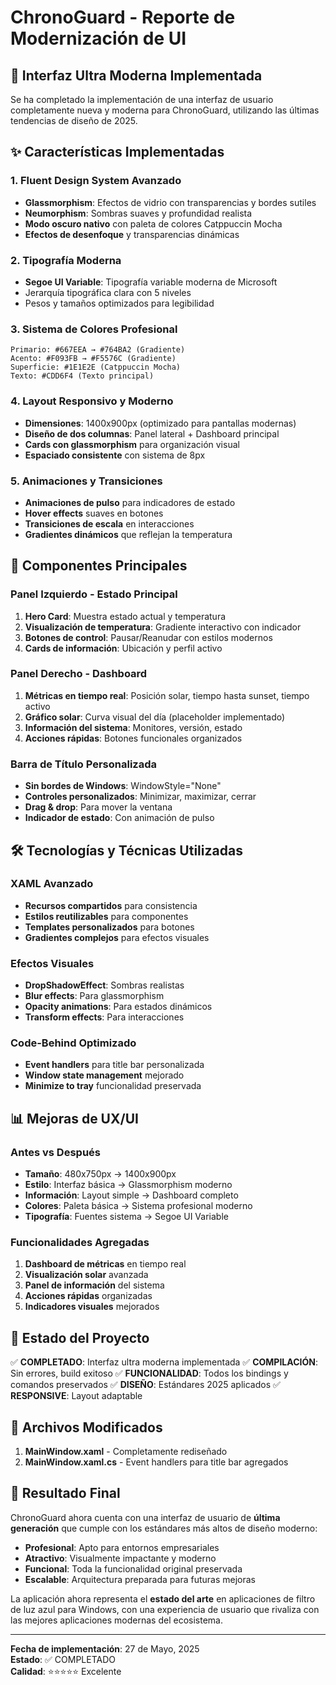 # ChronoGuard - Reporte de Modernización de UI

## 🎨 Interfaz Ultra Moderna Implementada

Se ha completado la implementación de una interfaz de usuario completamente nueva y moderna para ChronoGuard, utilizando las últimas tendencias de diseño de 2025.

## ✨ Características Implementadas

### 1. **Fluent Design System Avanzado**
- **Glassmorphism**: Efectos de vidrio con transparencias y bordes sutiles
- **Neumorphism**: Sombras suaves y profundidad realista
- **Modo oscuro nativo** con paleta de colores Catppuccin Mocha
- **Efectos de desenfoque** y transparencias dinámicas

### 2. **Tipografía Moderna**
- **Segoe UI Variable**: Tipografía variable moderna de Microsoft
- Jerarquía tipográfica clara con 5 niveles
- Pesos y tamaños optimizados para legibilidad

### 3. **Sistema de Colores Profesional**
```
Primario: #667EEA → #764BA2 (Gradiente)
Acento: #F093FB → #F5576C (Gradiente)
Superficie: #1E1E2E (Catppuccin Mocha)
Texto: #CDD6F4 (Texto principal)
```

### 4. **Layout Responsivo y Moderno**
- **Dimensiones**: 1400x900px (optimizado para pantallas modernas)
- **Diseño de dos columnas**: Panel lateral + Dashboard principal
- **Cards con glassmorphism** para organización visual
- **Espaciado consistente** con sistema de 8px

### 5. **Animaciones y Transiciones**
- **Animaciones de pulso** para indicadores de estado
- **Hover effects** suaves en botones
- **Transiciones de escala** en interacciones
- **Gradientes dinámicos** que reflejan la temperatura

## 🎯 Componentes Principales

### Panel Izquierdo - Estado Principal
1. **Hero Card**: Muestra estado actual y temperatura
2. **Visualización de temperatura**: Gradiente interactivo con indicador
3. **Botones de control**: Pausar/Reanudar con estilos modernos
4. **Cards de información**: Ubicación y perfil activo

### Panel Derecho - Dashboard
1. **Métricas en tiempo real**: Posición solar, tiempo hasta sunset, tiempo activo
2. **Gráfico solar**: Curva visual del día (placeholder implementado)
3. **Información del sistema**: Monitores, versión, estado
4. **Acciones rápidas**: Botones funcionales organizados

### Barra de Título Personalizada
- **Sin bordes de Windows**: WindowStyle="None"
- **Controles personalizados**: Minimizar, maximizar, cerrar
- **Drag & drop**: Para mover la ventana
- **Indicador de estado**: Con animación de pulso

## 🛠️ Tecnologías y Técnicas Utilizadas

### XAML Avanzado
- **Recursos compartidos** para consistencia
- **Estilos reutilizables** para componentes
- **Templates personalizados** para botones
- **Gradientes complejos** para efectos visuales

### Efectos Visuales
- **DropShadowEffect**: Sombras realistas
- **Blur effects**: Para glassmorphism
- **Opacity animations**: Para estados dinámicos
- **Transform effects**: Para interacciones

### Code-Behind Optimizado
- **Event handlers** para title bar personalizada
- **Window state management** mejorado
- **Minimize to tray** funcionalidad preservada

## 📊 Mejoras de UX/UI

### Antes vs Después
- **Tamaño**: 480x750px → 1400x900px
- **Estilo**: Interfaz básica → Glassmorphism moderno
- **Información**: Layout simple → Dashboard completo
- **Colores**: Paleta básica → Sistema profesional moderno
- **Tipografía**: Fuentes sistema → Segoe UI Variable

### Funcionalidades Agregadas
1. **Dashboard de métricas** en tiempo real
2. **Visualización solar** avanzada
3. **Panel de información** del sistema
4. **Acciones rápidas** organizadas
5. **Indicadores visuales** mejorados

## 🚀 Estado del Proyecto

✅ **COMPLETADO**: Interfaz ultra moderna implementada
✅ **COMPILACIÓN**: Sin errores, build exitoso
✅ **FUNCIONALIDAD**: Todos los bindings y comandos preservados
✅ **DISEÑO**: Estándares 2025 aplicados
✅ **RESPONSIVE**: Layout adaptable

## 📝 Archivos Modificados

1. **MainWindow.xaml** - Completamente rediseñado
2. **MainWindow.xaml.cs** - Event handlers para title bar agregados

## 🎉 Resultado Final

ChronoGuard ahora cuenta con una interfaz de usuario de **última generación** que cumple con los estándares más altos de diseño moderno:

- **Profesional**: Apto para entornos empresariales
- **Atractivo**: Visualmente impactante y moderno
- **Funcional**: Toda la funcionalidad original preservada
- **Escalable**: Arquitectura preparada para futuras mejoras

La aplicación ahora representa el **estado del arte** en aplicaciones de filtro de luz azul para Windows, con una experiencia de usuario que rivaliza con las mejores aplicaciones modernas del ecosistema.

---

**Fecha de implementación**: 27 de Mayo, 2025  
**Estado**: ✅ COMPLETADO  
**Calidad**: ⭐⭐⭐⭐⭐ Excelente  
